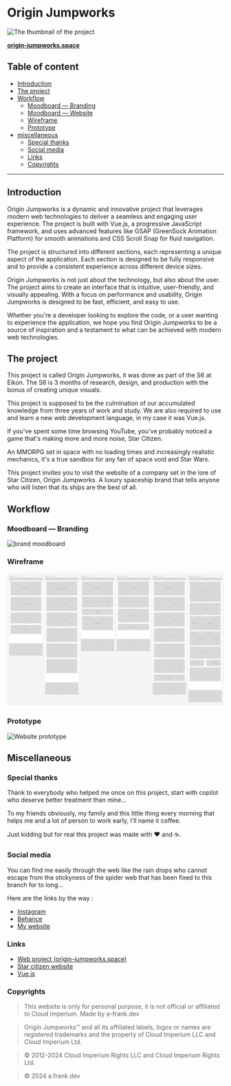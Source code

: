 # Origin Jumpworks

![The thumbnail of the project](public/thumbnail-web.png)

**[origin-jumpworks.space](https://www.origin-jumpworks.space)**

## Table of content

- [Introduction](#introduction)
- [The project](#the-project)
- [Workflow](#workflow)
  - [Moodboard — Branding](#moodboard--branding)
  - [Moodboard — Website](#moodboard--website)
  - [Wireframe](#wireframe)
  - [Prototype](#prototype)
- [miscellaneous](#miscellaneous)
  - [Special thanks](#special-thanks)
  - [Social media](#social-media)
  - [Links](#links)
  - [Copyrights](#copyrights)

---

## Introduction

Origin Jumpworks is a dynamic and innovative project that leverages modern web technologies to deliver a seamless and engaging user experience. The project is built with Vue.js, a progressive JavaScript framework, and uses advanced features like GSAP (GreenSock Animation Platform) for smooth animations and CSS Scroll Snap for fluid navigation.

The project is structured into different sections, each representing a unique aspect of the application. Each section is designed to be fully responsive and to provide a consistent experience across different device sizes.

Origin Jumpworks is not just about the technology, but also about the user. The project aims to create an interface that is intuitive, user-friendly, and visually appealing. With a focus on performance and usability, Origin Jumpworks is designed to be fast, efficient, and easy to use.

Whether you're a developer looking to explore the code, or a user wanting to experience the application, we hope you find Origin Jumpworks to be a source of inspiration and a testament to what can be achieved with modern web technologies.

## The project

This project is called Origin Jumpworks, it was done as part of the S6 at Eikon. The S6 is 3 months of research, design, and production with the bonus of creating unique visuals.

This project is supposed to be the culmination of our accumulated knowledge from three years of work and study. We are also required to use and learn a new web development language, in my case it was Vue.js.

If you've spent some time browsing YouTube, you've probably noticed a game that's making more and more noise, Star Citizen.

An MMORPG set in space with no loading times and increasingly realistic mechanics, it's a true sandbox for any fan of space void and Star Wars.

This project invites you to visit the website of a company set in the lore of Star Citizen, Origin Jumpworks. A luxury spaceship brand that tells anyone who will listen that its ships are the best of all.

## Workflow

### Moodboard — Branding

![brand moodboard](public/mood-brand.png)

### Wireframe

![Website wireframe](public/wireframe.png)

### Prototype

![Website prototype](public/prototype.png)

## Miscellaneous

### Special thanks

Thank to everybody who helped me once on this project, start with copilot who deserve better treatment than mine...

To my friends obviously, my family and this little thing every morning that helps me and a lot of person to work early, I'll name it coffee.

Just kidding but for real this project was made with ❤️ and ☕️.

### Social media

You can find me easily through the web like the rain drops who cannot escape from the stickyness of the spider web that has been fixed to this branch for to long...

Here are the links by the way :

- [Instagram](https://www.instagram.com/a.frankonmeta/)
- [Behance](https://www.behance.net/franksdev)
- [My website](https://www.a-frank.dev/)

### Links

- [Web project (origin-jumpworks.space)](https://www.origin-jumpworks.space)
- [Star citizen website](https://robertsspaceindustries.com/)
- [Vue.js](https://www.vuejs.org)

### Copyrights

> This website is only for personal purpose, it is not official or affiliated to Cloud Imperium. Made by a-frank.dev

> Origin Jumpworks™ and all its affiliated labels, logos or names are registered trademarks and the property of Cloud Imperium LLC and Cloud Imperium Ltd.

> © 2012-2024 Cloud Imperium Rights LLC and Cloud Imperium Rights Ltd.

> © 2024 a.frank dev
